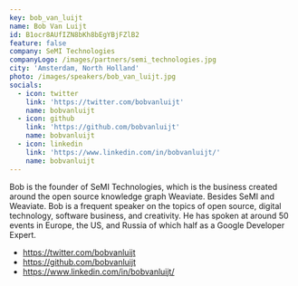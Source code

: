 ```yaml
---
key: bob_van_luijt
name: Bob Van Luijt
id: B1ocr8AUfIZN8bKh8bEgYBjFZlB2
feature: false
company: SeMI Technologies
companyLogo: /images/partners/semi_technologies.jpg
city: 'Amsterdam, North Holland'
photo: /images/speakers/bob_van_luijt.jpg
socials:
  - icon: twitter
    link: 'https://twitter.com/bobvanluijt'
    name: bobvanluijt
  - icon: github
    link: 'https://github.com/bobvanluijt'
    name: bobvanluijt
  - icon: linkedin
    link: 'https://www.linkedin.com/in/bobvanluijt/'
    name: bobvanluijt    
---
```

Bob is the founder of SeMI Technologies, which is the business created around the open source knowledge graph Weaviate. Besides SeMI and Weaviate. Bob is a frequent speaker on the topics of open source, digital technology, software business, and creativity. He has spoken at around 50 events in Europe, the US, and Russia of which half as a Google Developer Expert.

- https://twitter.com/bobvanluijt
- https://github.com/bobvanluijt
- https://www.linkedin.com/in/bobvanluijt/